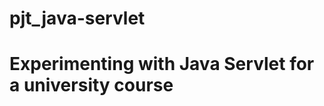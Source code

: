 # pjt_java-servlet

Experimenting with Java Servlet for a university course
=======================================================
